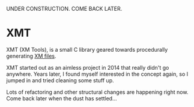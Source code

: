 UNDER CONSTRUCTION. COME BACK LATER.

# XMT
XMT (XM Tools), is a small C library geared towards
procedurally generating
[XM files](https://en.wikipedia.org/wiki/XM_(file_format)).

XMT started out as an aimless project in 2014 that really
didn't go anywhere. Years later, I found myself interested
in the concept again, so I jumped in and tried cleaning some
stuff up.

Lots of refactoring and other structural changes are
happening right now. Come back later when the dust has
settled...
